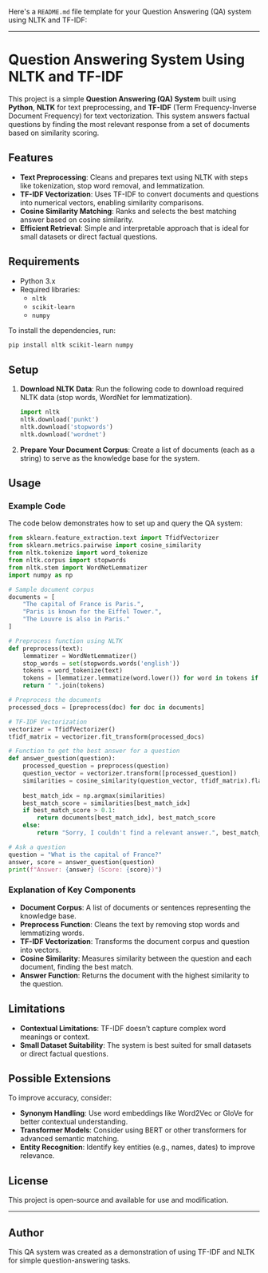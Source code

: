 Here's a `README.md` file template for your Question Answering (QA) system using NLTK and TF-IDF:

---

# Question Answering System Using NLTK and TF-IDF

This project is a simple **Question Answering (QA) System** built using **Python**, **NLTK** for text preprocessing, and **TF-IDF** (Term Frequency-Inverse Document Frequency) for text vectorization. This system answers factual questions by finding the most relevant response from a set of documents based on similarity scoring.

## Features

- **Text Preprocessing**: Cleans and prepares text using NLTK with steps like tokenization, stop word removal, and lemmatization.
- **TF-IDF Vectorization**: Uses TF-IDF to convert documents and questions into numerical vectors, enabling similarity comparisons.
- **Cosine Similarity Matching**: Ranks and selects the best matching answer based on cosine similarity.
- **Efficient Retrieval**: Simple and interpretable approach that is ideal for small datasets or direct factual questions.

## Requirements

- Python 3.x
- Required libraries:
  - `nltk`
  - `scikit-learn`
  - `numpy`

To install the dependencies, run:
```bash
pip install nltk scikit-learn numpy
```

## Setup

1. **Download NLTK Data**: Run the following code to download required NLTK data (stop words, WordNet for lemmatization).
   ```python
   import nltk
   nltk.download('punkt')
   nltk.download('stopwords')
   nltk.download('wordnet')
   ```

2. **Prepare Your Document Corpus**: Create a list of documents (each as a string) to serve as the knowledge base for the system.

## Usage

### Example Code

The code below demonstrates how to set up and query the QA system:

```python
from sklearn.feature_extraction.text import TfidfVectorizer
from sklearn.metrics.pairwise import cosine_similarity
from nltk.tokenize import word_tokenize
from nltk.corpus import stopwords
from nltk.stem import WordNetLemmatizer
import numpy as np

# Sample document corpus
documents = [
    "The capital of France is Paris.",
    "Paris is known for the Eiffel Tower.",
    "The Louvre is also in Paris."
]

# Preprocess function using NLTK
def preprocess(text):
    lemmatizer = WordNetLemmatizer()
    stop_words = set(stopwords.words('english'))
    tokens = word_tokenize(text)
    tokens = [lemmatizer.lemmatize(word.lower()) for word in tokens if word.isalpha() and word.lower() not in stop_words]
    return " ".join(tokens)

# Preprocess the documents
processed_docs = [preprocess(doc) for doc in documents]

# TF-IDF Vectorization
vectorizer = TfidfVectorizer()
tfidf_matrix = vectorizer.fit_transform(processed_docs)

# Function to get the best answer for a question
def answer_question(question):
    processed_question = preprocess(question)
    question_vector = vectorizer.transform([processed_question])
    similarities = cosine_similarity(question_vector, tfidf_matrix).flatten()
    
    best_match_idx = np.argmax(similarities)
    best_match_score = similarities[best_match_idx]
    if best_match_score > 0.1:
        return documents[best_match_idx], best_match_score
    else:
        return "Sorry, I couldn't find a relevant answer.", best_match_score

# Ask a question
question = "What is the capital of France?"
answer, score = answer_question(question)
print(f"Answer: {answer} (Score: {score})")
```

### Explanation of Key Components

- **Document Corpus**: A list of documents or sentences representing the knowledge base.
- **Preprocess Function**: Cleans the text by removing stop words and lemmatizing words.
- **TF-IDF Vectorization**: Transforms the document corpus and question into vectors.
- **Cosine Similarity**: Measures similarity between the question and each document, finding the best match.
- **Answer Function**: Returns the document with the highest similarity to the question.

## Limitations

- **Contextual Limitations**: TF-IDF doesn’t capture complex word meanings or context.
- **Small Dataset Suitability**: The system is best suited for small datasets or direct factual questions.

## Possible Extensions

To improve accuracy, consider:
- **Synonym Handling**: Use word embeddings like Word2Vec or GloVe for better contextual understanding.
- **Transformer Models**: Consider using BERT or other transformers for advanced semantic matching.
- **Entity Recognition**: Identify key entities (e.g., names, dates) to improve relevance.

## License

This project is open-source and available for use and modification.

---

## Author

This QA system was created as a demonstration of using TF-IDF and NLTK for simple question-answering tasks.
